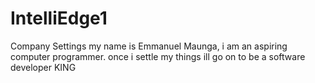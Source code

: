 # IntelliEdge1
Company Settings
my name is Emmanuel Maunga, i am an aspiring computer programmer. once i settle my things ill go on to be a software developer
KING
